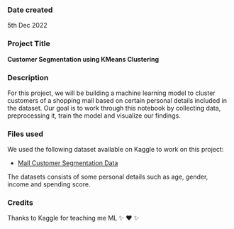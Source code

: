 ### Date created
5th Dec 2022

### Project Title
**Customer Segmentation using KMeans Clustering**

### Description

For this project, we will be building a machine learning model to cluster customers of a shopping mall based on certain personal details included in the dataset. Our goal is to work through this notebook by collecting data, preprocessing it, train the model and visualize our findings.

### Files used
We used the following dataset available on Kaggle to work on this project:

* [Mall Customer Segmentation Data](https://www.kaggle.com/datasets/vjchoudhary7/customer-segmentation-tutorial-in-python)

The datasets consists of some personal details such as age, gender, income and spending score.

### Credits
Thanks to Kaggle for teaching me ML :sparkles: :heart: :sparkles:
